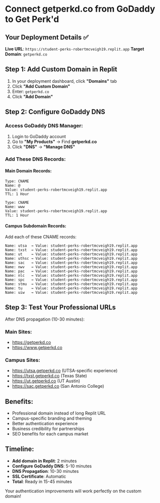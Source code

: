 # Connect getperkd.co from GoDaddy to Get Perk'd

## Your Deployment Details ✅
**Live URL**: `https://student-perks-robertmcveigh19.replit.app`
**Target Domain**: `getperkd.co`

## Step 1: Add Custom Domain in Replit

1. In your deployment dashboard, click **"Domains"** tab
2. Click **"Add Custom Domain"** 
3. Enter: `getperkd.co`
4. Click **"Add Domain"**

## Step 2: Configure GoDaddy DNS

### Access GoDaddy DNS Manager:
1. Login to GoDaddy account
2. Go to **"My Products"** → Find **getperkd.co**
3. Click **"DNS"** → **"Manage DNS"**

### Add These DNS Records:

#### Main Domain Records:
```
Type: CNAME
Name: @
Value: student-perks-robertmcveigh19.replit.app
TTL: 1 Hour
```

```
Type: CNAME  
Name: www
Value: student-perks-robertmcveigh19.replit.app
TTL: 1 Hour
```

#### Campus Subdomain Records:
Add each of these CNAME records:

```
Name: utsa  → Value: student-perks-robertmcveigh19.replit.app
Name: txst  → Value: student-perks-robertmcveigh19.replit.app  
Name: ut    → Value: student-perks-robertmcveigh19.replit.app
Name: uthsc → Value: student-perks-robertmcveigh19.replit.app
Name: sac   → Value: student-perks-robertmcveigh19.replit.app
Name: nwv   → Value: student-perks-robertmcveigh19.replit.app
Name: pac   → Value: student-perks-robertmcveigh19.replit.app
Name: nlc   → Value: student-perks-robertmcveigh19.replit.app
Name: spc   → Value: student-perks-robertmcveigh19.replit.app
Name: stmu  → Value: student-perks-robertmcveigh19.replit.app
Name: tu    → Value: student-perks-robertmcveigh19.replit.app
Name: uiw   → Value: student-perks-robertmcveigh19.replit.app
```

## Step 3: Test Your Professional URLs

After DNS propagation (10-30 minutes):

### Main Sites:
- https://getperkd.co
- https://www.getperkd.co

### Campus Sites:
- https://utsa.getperkd.co (UTSA-specific experience)
- https://txst.getperkd.co (Texas State)
- https://ut.getperkd.co (UT Austin)
- https://sac.getperkd.co (San Antonio College)

## Benefits:
- Professional domain instead of long Replit URL
- Campus-specific branding and theming
- Better authentication experience
- Business credibility for partnerships
- SEO benefits for each campus market

## Timeline:
- **Add domain in Replit**: 2 minutes
- **Configure GoDaddy DNS**: 5-10 minutes  
- **DNS Propagation**: 10-30 minutes
- **SSL Certificate**: Automatic
- **Total**: Ready in 15-45 minutes

Your authentication improvements will work perfectly on the custom domain!